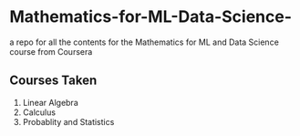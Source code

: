 # Mathematics-for-ML-Data-Science-
a repo for all the contents for the Mathematics for ML and Data Science course from Coursera

## Courses Taken
1. Linear Algebra
2. Calculus
3. Probablity and Statistics 

